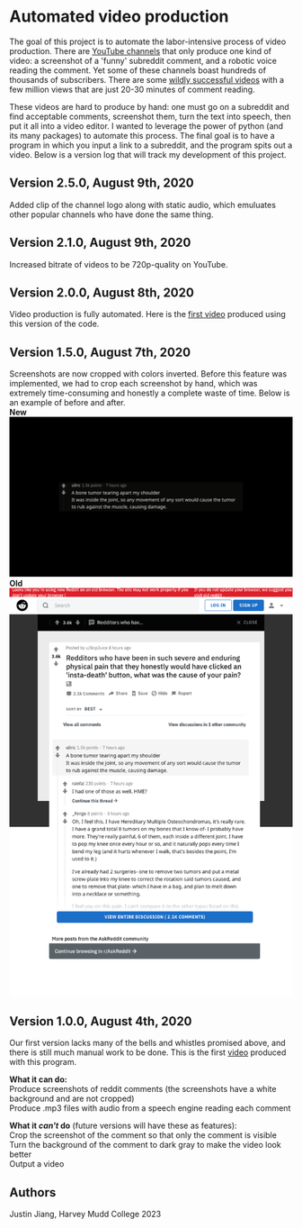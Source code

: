 # Automated video production
The goal of this project is to automate the labor-intensive process of video production. There are [YouTube channels](https://www.youtube.com/c/الغازمعالحل123/feature) that only produce one kind of video: a screenshot of a 'funny' subreddit comment, and a robotic voice reading the comment. Yet some of these channels boast hundreds of thousands of subscribers. There are some [wildly successful videos](https://www.youtube.com/watch?v=aTHHvcdQ6to) with a few million views that are just 20-30 minutes of comment reading.

These videos are hard to produce by hand: one must go on a subreddit and find acceptable comments, screenshot them, turn the text into speech, then put it all into a video editor. I wanted to leverage the power of python (and its many packages) to automate this process. The final goal is to have a program in which you input a link to a subreddit, and the program spits out a video. Below is a version log that will track my development of this project.



## Version 2.5.0, August 9th, 2020
Added clip of the channel logo along with static audio, which emuluates other popular channels who have done the same thing.

## Version 2.1.0, August 9th, 2020
Increased bitrate of videos to be 720p-quality on YouTube.

## Version 2.0.0, August 8th, 2020
Video production is fully automated. Here is the [first video](https://www.youtube.com/watch?v=9PalHFOIp-U&feature=youtu.be) produced using this version of the code.

## Version 1.5.0, August 7th, 2020
Screenshots are now cropped with colors inverted. Before this feature was implemented, we had to crop each screenshot by hand, which was extremely time-consuming and honestly a complete waste of time. Below is an example of before and after. <br/>
**New** <br/>
![new](https://github.com/justinjiang1212/auto_subreddit_videos/blob/master/samples/new.png)
**Old** <br/>
![old](https://github.com/justinjiang1212/auto_subreddit_videos/blob/master/samples/old.png)

## Version 1.0.0, August 4th, 2020
Our first version lacks many of the bells and whistles promised above, and there is still much manual work to be done. This is the first [video](https://youtu.be/ZdxreABoeK4) produced with this program.

**What it can do:**  
Produce screenshots of reddit comments (the screenshots have a white background and are not cropped)<br/>
Produce .mp3 files with audio from a speech engine reading each comment<br/>

**What it _can't_ do** (future versions will have these as features):  
Crop the screenshot of the comment so that only the comment is visible<br/>
Turn the background of the comment to dark gray to make the video look better<br/>
Output a video<br/>


## Authors
Justin Jiang, Harvey Mudd College 2023
